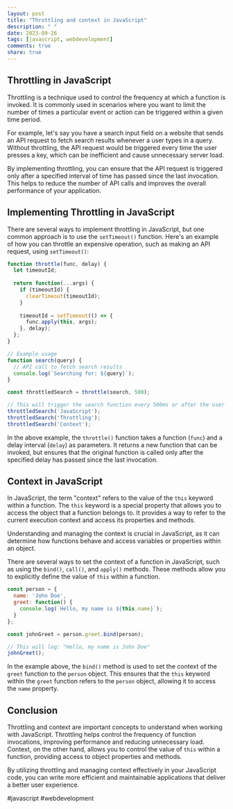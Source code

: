```yaml
---
layout: post
title: "Throttling and context in JavaScript"
description: " "
date: 2023-09-26
tags: [javascript, webdevelopment]
comments: true
share: true
---
```


## Throttling in JavaScript 

Throttling is a technique used to control the frequency at which a function is invoked. It is commonly used in scenarios where you want to limit the number of times a particular event or action can be triggered within a given time period.

For example, let's say you have a search input field on a website that sends an API request to fetch search results whenever a user types in a query. Without throttling, the API request would be triggered every time the user presses a key, which can be inefficient and cause unnecessary server load.

By implementing throttling, you can ensure that the API request is triggered only after a specified interval of time has passed since the last invocation. This helps to reduce the number of API calls and improves the overall performance of your application.

## Implementing Throttling in JavaScript

There are several ways to implement throttling in JavaScript, but one common approach is to use the `setTimeout()` function. Here's an example of how you can throttle an expensive operation, such as making an API request, using `setTimeout()`:

```javascript
function throttle(func, delay) {
  let timeoutId;
  
  return function(...args) {
    if (timeoutId) {
      clearTimeout(timeoutId);
    }
    
    timeoutId = setTimeout(() => {
      func.apply(this, args);
    }, delay);
  };
}

// Example usage
function search(query) {
  // API call to fetch search results
  console.log(`Searching for: ${query}`);
}

const throttledSearch = throttle(search, 500);

// This will trigger the search function every 500ms or after the user stops typing
throttledSearch('JavaScript');
throttledSearch('Throttling');
throttledSearch('Context');
```

In the above example, the `throttle()` function takes a function (`func`) and a delay interval (`delay`) as parameters. It returns a new function that can be invoked, but ensures that the original function is called only after the specified delay has passed since the last invocation.

## Context in JavaScript

In JavaScript, the term "context" refers to the value of the `this` keyword within a function. The `this` keyword is a special property that allows you to access the object that a function belongs to. It provides a way to refer to the current execution context and access its properties and methods.

Understanding and managing the context is crucial in JavaScript, as it can determine how functions behave and access variables or properties within an object.

There are several ways to set the context of a function in JavaScript, such as using the `bind()`, `call()`, and `apply()` methods. These methods allow you to explicitly define the value of `this` within a function.

```javascript
const person = {
  name: 'John Doe',
  greet: function() {
    console.log(`Hello, my name is ${this.name}`);
  }
};

const johnGreet = person.greet.bind(person);

// This will log: "Hello, my name is John Doe"
johnGreet();
```

In the example above, the `bind()` method is used to set the context of the `greet` function to the `person` object. This ensures that the `this` keyword within the `greet` function refers to the `person` object, allowing it to access the `name` property.

## Conclusion

Throttling and context are important concepts to understand when working with JavaScript. Throttling helps control the frequency of function invocations, improving performance and reducing unnecessary load. Context, on the other hand, allows you to control the value of `this` within a function, providing access to object properties and methods.

By utilizing throttling and managing context effectively in your JavaScript code, you can write more efficient and maintainable applications that deliver a better user experience.

#javascript #webdevelopment